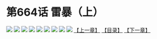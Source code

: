 # 第664话 雷暴（上）
![](https://mhpic.xiaomingtaiji.net/comic/D/斗破苍穹拆分版/664话/1.jpg-zymk.middle.webp)
![](https://mhpic.xiaomingtaiji.net/comic/D/斗破苍穹拆分版/664话/2.jpg-zymk.middle.webp)
![](https://mhpic.xiaomingtaiji.net/comic/D/斗破苍穹拆分版/664话/3.jpg-zymk.middle.webp)
![](https://mhpic.xiaomingtaiji.net/comic/D/斗破苍穹拆分版/664话/4.jpg-zymk.middle.webp)
![](https://mhpic.xiaomingtaiji.net/comic/D/斗破苍穹拆分版/664话/5.jpg-zymk.middle.webp)
![](https://mhpic.xiaomingtaiji.net/comic/D/斗破苍穹拆分版/664话/6.jpg-zymk.middle.webp)
![](https://mhpic.xiaomingtaiji.net/comic/D/斗破苍穹拆分版/664话/7.jpg-zymk.middle.webp)
![](https://mhpic.xiaomingtaiji.net/comic/D/斗破苍穹拆分版/664话/8.jpg-zymk.middle.webp)
![](https://mhpic.xiaomingtaiji.net/comic/D/斗破苍穹拆分版/664话/9.jpg-zymk.middle.webp)
[【上一章】](./663.md)
[【目录】](./README.md)
[【下一章】](./665.md)
